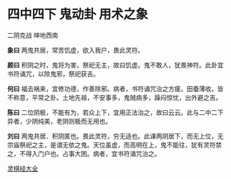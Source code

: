 # 四中四下 鬼动卦 用术之象

二阴克战 坤地西南

**象曰** 两鬼共居，常苦饥虚，欲入我户，畏此灵符。

**颜曰** 积阴之时，鬼将为害，祭祀无主，故曰饥虚。鬼不敢人，犹畏神符。此卦宜书符诵咒，以除鬼邪，祭祀获吉。

**何曰** 福去祸来，宜修功德，作善除邪。病者，书符诵咒治之方瘥。田蚕薄收。皆不称意，平常之卦。土地先祖，不安事多，鬼贼病多，躁闷惊忧，出外避之吉。

**陈曰** 二位阴极，不能有为，若众上下，宜用正法治之，故曰云云。此与二中二下异者，少阴纯美，老阴则极而无用也。

**刘曰** 两鬼共居．积阴匿也。畏此灵符，穷无适也。此课两阴居下，而无上位，无宗庙祭祀之主，是谓无依之鬼。天位虽虚，而高明在上，鬼不能往，犹有灵符禁之，不得入门户也。占事大困。病者，宜书符涌咒治之。

[灵棋经大全](README.md)
